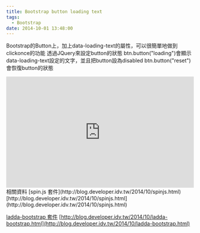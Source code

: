 ```yaml
---
title: Bootstrap button loading text
tags:
  - Bootstrap
date: 2014-10-01 13:48:00
---
```


Bootstrap的Button上，加上data-loading-text的屬性，可以很簡單地做到clickonce的功能
透過JQuery來設定button的狀態
btn.button("loading")會顯示data-loading-text設定的文字，並且把button設為disabled
btn.button("reset")會恢復button的狀態

<div><iframe allowfullscreen="allowfullscreen" frameborder="0" height="300" src="http://jsfiddle.net/ebweydy3/embedded/result,html,js" width="100%"></iframe></div>
相關資料
[spin.js 套件](http://blog.developer.idv.tw/2014/10/spinjs.html)
[http://blog.developer.idv.tw/2014/10/spinjs.html](http://blog.developer.idv.tw/2014/10/spinjs.html)

[ladda-bootstrap 套件](http://blog.developer.idv.tw/2014/10/ladda-bootstrap.html)
[http://blog.developer.idv.tw/2014/10/ladda-bootstrap.html](http://blog.developer.idv.tw/2014/10/ladda-bootstrap.html)